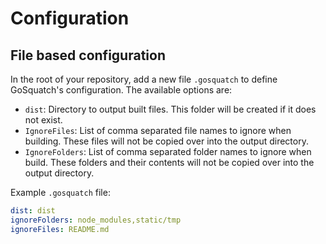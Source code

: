 # Configuration

## File based configuration

In the root of your repository, add a new file `.gosquatch` to define GoSquatch's configuration. The available options are:

- `dist`: Directory to output built files. This folder will be created if it does not exist.
- `IgnoreFiles`: List of comma separated file names to ignore when building. These files will not be copied over into the output directory.
- `IgnoreFolders`: List of comma separated folder names to ignore when build. These folders and their contents will not be copied over into the output directory.

Example `.gosquatch` file:

```yaml
dist: dist
ignoreFolders: node_modules,static/tmp
ignoreFiles: README.md
```
